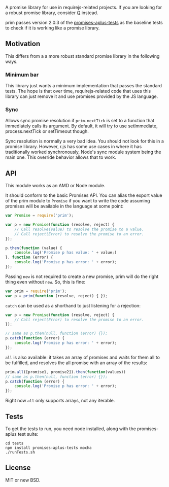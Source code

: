 A promise library for use in requirejs-related projects. If you are looking
for a robust promise library, consider [Q](https://github.com/kriskowal/q)
instead.

prim passes version 2.0.3 of the
[promises-aplus-tests](https://github.com/promises-aplus/promises-tests) as the
baseline tests to check if it is working like a promise library.

## Motivation

This differs from a a more robust standard promise library in the following
ways.

### Minimum bar

This library just wants a minimum implementation that passes the standard tests.
The hope is that over time, requirejs-related code that uses this library can
just remove it and use promises provided by the JS language.

### Sync

Allows sync promise resolution if `prim.nextTick` is set to a function
that immediately calls its argument. By default, it will try to use
setImmediate, process.nextTick or setTimeout though.

Sync resolution is normally a very bad idea. You should not look for this in a
promise library. However, r.js has some use cases in where
it has traditionally worked synchronously, Node's sync module system being the
main one. This override behavior allows that to work.

## API

This module works as an AMD or Node module.

It should conform to the basic Promises API. You can alias the export value of
the prim module to `Promise` if you want to write the code assuming promises
will be available in the language at some point:

```javascript
var Promise = require('prim');

var p = new Promise(function (resolve, reject) {
    // Call resolve(value) to resolve the promise to a value.
    // Call reject(Error) to resolve the promise to an error.
});

p.then(function (value) {
    console.log('Promise p has value: ' + value;)
}, function (error) {
    console.log('Promise p has error: ' + error);
});
```

Passing `new` is not required to create a new promise, prim will do the right
thing even without `new`. So, this is fine:

```javascript
var prim = require('prim');
var p = prim(function (resolve, reject) { });
```

`catch` can be used as a shorthand to just listening for a rejection:

```javascript
var p = new Promise(function (resolve, reject) {
    // Call reject(Error) to resolve the promise to an error.
});

// same as p.then(null, function (error) {});
p.catch(function (error) {
    console.log('Promise p has error: ' + error);
});
```

`all` is also available: it takes an array of promises and waits for them all
to be fulfilled, and resolves the all promise with an array of the results:

```javascript
prim.all([promise1, promise2]).then(function(values))
// same as p.then(null, function (error) {});
p.catch(function (error) {
    console.log('Promise p has error: ' + error);
});
```

Right now `all` only supports arrays, not any iterable.

## Tests

To get the tests to run, you need node installed, along with the promises-aplus
test suite:

    cd tests
    npm install promises-aplus-tests mocha
    ./runTests.sh

## License

MIT or new BSD.
